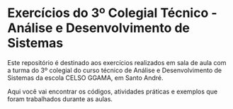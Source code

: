 # Exercícios do 3º Colegial Técnico - Análise e Desenvolvimento de Sistemas

Este repositório é destinado aos exercícios realizados em sala de aula com a turma do 3º colegial do curso técnico de Análise e Desenvolvimento de Sistemas da escola CELSO GGAMA, em Santo André.

Aqui você vai encontrar os códigos, atividades práticas e exemplos que foram trabalhados durante as aulas.
